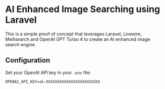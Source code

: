# AI Enhanced Image Searching using Laravel

This is a simple proof of concept that leverages Laravel, Livewire, Meilisearch and OpenAI GPT Turbo 4 to create an AI enhanced image search engine.

## Configuration

Set your OpenAI API key in your `.env` file:

```
OPENAI_API_KEY=sk-XXXXXXXXXXXXXXXXXXXXXXXX
```

